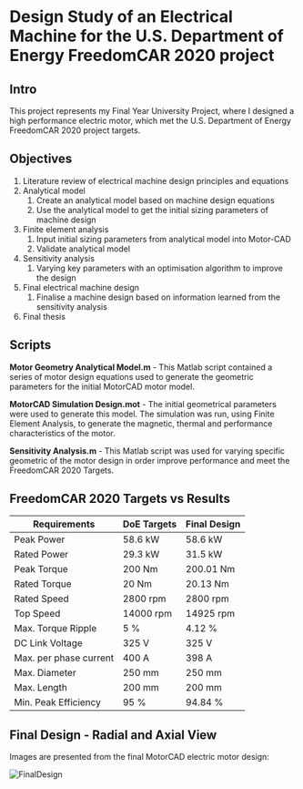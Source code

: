 # Design Study of an Electrical Machine for the U.S. Department of Energy FreedomCAR 2020 project

Intro
---

This project represents my Final Year University Project, where I designed a high performance electric motor, which met the U.S. Department of Energy FreedomCAR 2020 project targets.

Objectives
---

1. Literature review of electrical machine design principles and equations 
1. Analytical model
   1. Create an analytical model based on machine design equations 
   1. Use the analytical model to get the initial sizing parameters of machine design
1. Finite element analysis
   1. Input initial sizing parameters from analytical model into Motor-CAD
   1. Validate analytical model
1. Sensitivity analysis
   1. Varying key parameters with an optimisation algorithm to improve the design 
1. Final electrical machine design
   1. Finalise a machine design based on information learned from the sensitivity analysis  
1. Final thesis

Scripts
---

__Motor Geometry Analytical Model.m__ - This Matlab script contained a series of motor design equations used to generate the geometric parameters for the initial MotorCAD motor model.

__MotorCAD Simulation Design.mot__ - The initial geometrical parameters were used to generate this model. The simulation was run, using Finite Element Analysis, to generate the magnetic, thermal and performance characteristics of the motor. 

__Sensitivity Analysis.m__ - This Matlab script was used for varying specific geometric of the motor design in order improve performance and meet the FreedomCAR 2020 Targets.

FreedomCAR 2020 Targets vs Results
---

Requirements | DoE Targets | Final Design
------------ | ------------- | -------------
Peak Power | 58.6 kW | 58.6 kW
Rated Power | 29.3 kW | 31.5 kW
Peak Torque | 200 Nm | 200.01 Nm
Rated Torque | 20 Nm | 20.13 Nm
Rated Speed | 2800 rpm | 2800 rpm
Top Speed | 14000 rpm | 14925 rpm
Max. Torque Ripple  | 5 % | 4.12 %
DC Link Voltage | 325 V | 325 V
Max. per phase current | 400 A | 398 A
Max. Diameter | 250 mm | 250 mm
Max. Length | 200 mm | 200 mm
Min. Peak Efficiency  | 95 % | 94.84 %

Final Design - Radial and Axial View
---

Images are presented from the final MotorCAD electric motor design:

![FinalDesign](https://user-images.githubusercontent.com/63413381/104093153-94c28680-5280-11eb-97c6-cd570d89c311.PNG)

